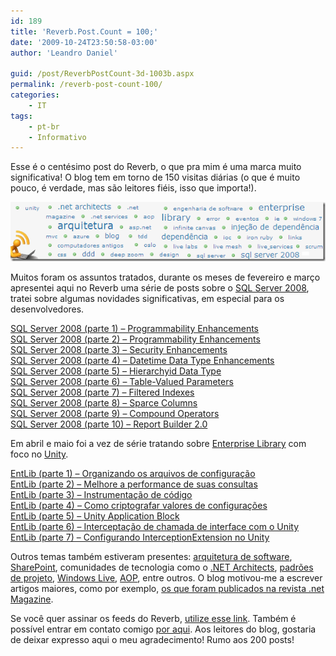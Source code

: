 ```yaml
---
id: 189
title: 'Reverb.Post.Count = 100;'
date: '2009-10-24T23:50:58-03:00'
author: 'Leandro Daniel'

guid: /post/ReverbPostCount-3d-1003b.aspx
permalink: /reverb-post-count-100/
categories:
    - IT
tags:
    - pt-br
    - Informativo
---
```


Esse é o centésimo post do Reverb, o que pra mim é uma marca muito significativa! O blog tem em torno de 150 visitas diárias (o que é muito pouco, é verdade, mas são leitores fiéis, isso que importa!).

[![Reverb100Posts](/assets/pics/WindowsLiveWriter/Reverb.Post.Count100/73DDCAAB/Reverb100Posts_thumb.gif "Reverb100Posts")](/assets/pics/WindowsLiveWriter/Reverb.Post.Count100/14650A5E/Reverb100Posts.gif)

Muitos foram os assuntos tratados, durante os meses de fevereiro e março apresentei aqui no Reverb uma série de posts sobre o [SQL Server 2008](/tags/#sql+server), tratei sobre algumas novidades significativas, em especial para os desenvolvedores.

[SQL Server 2008 (parte 1) – Programmability Enhancements](/SQL-Server-2008-Programmability-Enhancements-(parte-1))   
[SQL Server 2008 (parte 2) – Programmability Enhancements](/SQL-Server-2008-Programmability-Enhancements-(parte-2))   
[SQL Server 2008 (parte 3) – Security Enhancements](/SQL-Server-2008-Programmability-Enhancements-(parte-3))   
[SQL Server 2008 (parte 4) – Datetime Data Type Enhancements](/SQL-Server-2008-(parte-4)-Datetime-Data-Type-Enhancements)   
[SQL Server 2008 (parte 5) – Hierarchyid Data Type](/SQL-Server-2008-(parte-5)-Hierarchyid-Data-Type)   
[SQL Server 2008 (parte 6) – Table-Valued Parameters](/SQL-Server-2008-(parte-6)-e28093-Table-Valued-Parameters)   
[SQL Server 2008 (parte 7) – Filtered Indexes](/SQL-Server-2008-(parte-7)-e28093-Filtered-Indexes)   
[SQL Server 2008 (parte 8) – Sparce Columns](/SQL-Server-2008-(parte-8)-e28093-Sparce-Columns)   
[SQL Server 2008 (parte 9) – Compound Operators](/SQL-Server-2008-(parte-9)-e28093-Compound-Operators)   
[SQL Server 2008 (parte 10) – Report Builder 2.0](/SQL-Server-2008-(parte-10)-e28093-Report-Builder-20)

Em abril e maio foi a vez de série tratando sobre [Enterprise Library](/tags/#enterprise-library) com foco no [Unity](/tags/#c).

[EntLib (parte 1) – Organizando os arquivos de configuração](/EntLib-(parte-1)-e28093-Organizando-os-arquivos-de-configuracao)   
[EntLib (parte 2) – Melhore a performance de suas consultas](/EntLib-(parte-2)-e28093-Melhore-a-performance-de-suas-consultas)   
[EntLib (parte 3) – Instrumentação de código](/EntLib-(parte-3)-e28093-Instrumentacao-de-codigo)   
[EntLib (parte 4) – Como criptografar valores de configurações](/EntLib-(parte-4)-e28093-Como-criptografar-valores-de-configuracoes)   
[EntLib (parte 5) – Unity Application Block](/EntLib-(parte-5)-e28093-Unity-Application-Block)   
[EntLib (parte 6) – Interceptação de chamada de interface com o Unity](/EntLib-(parte-6)-e28093-Interceptacao-de-chamada-de-interface-com-o-Unity)   
[EntLib (parte 7) – Configurando InterceptionExtension no Unity](/EntLib-(parte-7)-e28093-Configurando-InterceptionExtension-no-Unity)

Outros temas também estiveram presentes: [arquitetura de software](/tags/#arquitetura), [SharePoint](/tags/#sharepoint), comunidades de tecnologia como o [.NET Architects](/tags/#net-architects), [padrões de projeto](/tags/#patterns-practices), [Windows Live](/tags/#windows), [AOP](/tags/#pt-br), entre outros. O blog motivou-me a escrever artigos maiores, como por exemplo, [os que foram publicados na revista .net Magazine](/categories/#articles).

Se você quer assinar os feeds do Reverb, [utilize esse link](http://feeds.feedburner.com/lodreverb). Também é possível entrar em contato comigo [por aqui](/contact/). Aos leitores do blog, gostaria de deixar expresso aqui o meu agradecimento! Rumo aos 200 posts!
